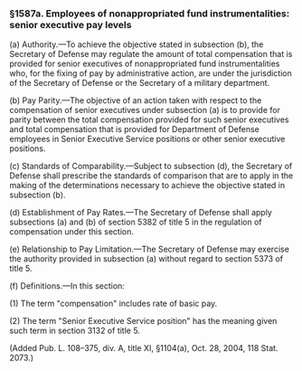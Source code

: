 ### §1587a. Employees of nonappropriated fund instrumentalities: senior executive pay levels ###

(a) Authority.—To achieve the objective stated in subsection (b), the Secretary of Defense may regulate the amount of total compensation that is provided for senior executives of nonappropriated fund instrumentalities who, for the fixing of pay by administrative action, are under the jurisdiction of the Secretary of Defense or the Secretary of a military department.

(b) Pay Parity.—The objective of an action taken with respect to the compensation of senior executives under subsection (a) is to provide for parity between the total compensation provided for such senior executives and total compensation that is provided for Department of Defense employees in Senior Executive Service positions or other senior executive positions.

(c) Standards of Comparability.—Subject to subsection (d), the Secretary of Defense shall prescribe the standards of comparison that are to apply in the making of the determinations necessary to achieve the objective stated in subsection (b).

(d) Establishment of Pay Rates.—The Secretary of Defense shall apply subsections (a) and (b) of section 5382 of title 5 in the regulation of compensation under this section.

(e) Relationship to Pay Limitation.—The Secretary of Defense may exercise the authority provided in subsection (a) without regard to section 5373 of title 5.

(f) Definitions.—In this section:

(1) The term "compensation" includes rate of basic pay.

(2) The term "Senior Executive Service position" has the meaning given such term in section 3132 of title 5.

(Added Pub. L. 108–375, div. A, title XI, §1104(a), Oct. 28, 2004, 118 Stat. 2073.)